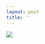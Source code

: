 ```yaml
---
layout: post
title: ''
---
```





<p class="imglist">






<a href="https://pic.superbed.cn/item/5daef67e8b58bc7bf7b65678.jpg" data-fancybox="images"><img src="https://pic.superbed.cn/item/5daef67e8b58bc7bf7b65678.jpg" /></a>
<a href="https://pic.superbed.cn/item/5daef67e8b58bc7bf7b6567b.jpg" data-fancybox="images"><img src="" /></a>
<a href="https://pic.superbed.cn/item/5daef67e8b58bc7bf7b6567f.jpg" data-fancybox="images"><img src="" /></a>
<a href="https://pic.superbed.cn/item/5daef67e8b58bc7bf7b65682.jpg" data-fancybox="images"><img src="" /></a>
<a href="https://pic.superbed.cn/item/5daef67e8b58bc7bf7b65686.jpg" data-fancybox="images"><img src="" /></a>
<a href="https://pic.superbed.cn/item/5daef67e8b58bc7bf7b6568c.jpg" data-fancybox="images"><img src="" /></a>
<a href="https://pic.superbed.cn/item/5daef67e8b58bc7bf7b65695.jpg" data-fancybox="images"><img src="" /></a>
<a href="https://pic.superbed.cn/item/5daef67e8b58bc7bf7b65698.jpg" data-fancybox="images"><img src="" /></a>
<a href="https://pic.superbed.cn/item/5daef67e8b58bc7bf7b656a9.jpg" data-fancybox="images"><img src="" /></a>
<a href="https://pic.superbed.cn/item/5daef67e8b58bc7bf7b656b0.jpg" data-fancybox="images"><img src="" /></a>
<a href="https://pic.superbed.cn/item/5daef67e8b58bc7bf7b656b5.jpg" data-fancybox="images"><img src="" /></a>
<a href="https://pic.superbed.cn/item/5daef67e8b58bc7bf7b656bd.jpg" data-fancybox="images"><img src="" /></a>
<a href="https://pic.superbed.cn/item/5daef67e8b58bc7bf7b656c4.jpg" data-fancybox="images"><img src="" /></a>
<a href="https://pic.superbed.cn/item/5daef67e8b58bc7bf7b656c9.jpg" data-fancybox="images"><img src="" /></a>
<a href="https://pic.superbed.cn/item/5daef67e8b58bc7bf7b656ce.jpg" data-fancybox="images"><img src="" /></a>
<a href="https://pic.superbed.cn/item/5daef67e8b58bc7bf7b656d7.jpg" data-fancybox="images"><img src="" /></a>
<a href="https://pic.superbed.cn/item/5daef67e8b58bc7bf7b656dd.jpg" data-fancybox="images"><img src="" /></a>
<a href="https://pic.superbed.cn/item/5daef67e8b58bc7bf7b656e0.jpg" data-fancybox="images"><img src="" /></a>
<a href="https://pic.superbed.cn/item/5daef67e8b58bc7bf7b656ee.jpg" data-fancybox="images"><img src="" /></a>
<a href="https://pic.superbed.cn/item/5daef67e8b58bc7bf7b656f1.jpg" data-fancybox="images"><img src="" /></a>
<a href="https://pic.superbed.cn/item/5daef67e8b58bc7bf7b656f5.jpg" data-fancybox="images"><img src="" /></a>
<a href="https://pic.superbed.cn/item/5daef67e8b58bc7bf7b656fb.jpg" data-fancybox="images"><img src="" /></a>
<a href="https://pic.superbed.cn/item/5daef67e8b58bc7bf7b65704.jpg" data-fancybox="images"><img src="" /></a>
<a href="https://pic.superbed.cn/item/5daef67e8b58bc7bf7b6570c.jpg" data-fancybox="images"><img src="" /></a>
<a href="https://pic.superbed.cn/item/5daef67e8b58bc7bf7b65713.jpg" data-fancybox="images"><img src="" /></a>
<a href="https://pic.superbed.cn/item/5daef67e8b58bc7bf7b65719.jpg" data-fancybox="images"><img src="" /></a>
<a href="https://pic.superbed.cn/item/5daef67e8b58bc7bf7b6571d.jpg" data-fancybox="images"><img src="" /></a>
<a href="https://pic.superbed.cn/item/5daef67e8b58bc7bf7b65725.jpg" data-fancybox="images"><img src="" /></a>
<a href="https://pic.superbed.cn/item/5daef67e8b58bc7bf7b6572a.jpg" data-fancybox="images"><img src="" /></a>
<a href="https://pic.superbed.cn/item/5daef67e8b58bc7bf7b65732.jpg" data-fancybox="images"><img src="" /></a>
<a href="https://pic.superbed.cn/item/5daef67e8b58bc7bf7b65738.jpg" data-fancybox="images"><img src="" /></a>
<a href="https://pic.superbed.cn/item/5daef67e8b58bc7bf7b6573c.jpg" data-fancybox="images"><img src="" /></a>
<a href="https://pic.superbed.cn/item/5daef67e8b58bc7bf7b65741.jpg" data-fancybox="images"><img src="" /></a>
<a href="https://pic.superbed.cn/item/5daef67e8b58bc7bf7b65747.jpg" data-fancybox="images"><img src="" /></a>
<a href="https://pic.superbed.cn/item/5daef67e8b58bc7bf7b6574c.jpg" data-fancybox="images"><img src="" /></a>
<a href="https://pic.superbed.cn/item/5daef67e8b58bc7bf7b65751.jpg" data-fancybox="images"><img src="" /></a>





</p>
